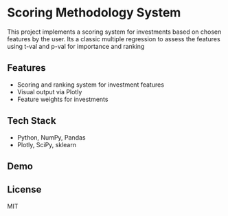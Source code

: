 # Scoring Methodology System

This project implements a scoring system for investments based on chosen features by the user.
Its a classic multiple regression to assess the features using t-val and p-val for importance and ranking 

## Features
- Scoring and ranking system for investment features
- Visual output via Plotly
- Feature weights for investments

## Tech Stack
- Python, NumPy, Pandas
- Plotly, SciPy, sklearn

## Demo

## License
MIT
